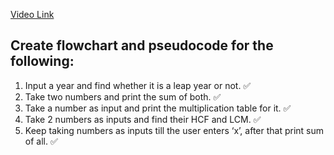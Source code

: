 [Video Link](https://youtu.be/lhELGQAV4gg)

## Create flowchart and pseudocode for the following:

1. Input a year and find whether it is a leap year or not. ✅
2. Take two numbers and print the sum of both. ✅
3. Take a number as input and print the multiplication table for it. ✅
4. Take 2 numbers as inputs and find their HCF and LCM. ✅
5. Keep taking numbers as inputs till the user enters ‘x’, after that print sum of all. ✅
